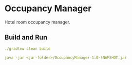 # Occupancy Manager

Hotel room occupancy manager.


## Build and Run

```yaml
./gradlew clean build 

java -jar <jar-folder>/OccupancyManager-1.0-SNAPSHOT.jar
```
